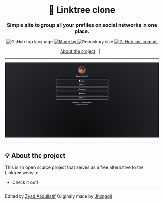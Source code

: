 <h1 align="center">🌲 Linktree clone</h1>
<h3 align="center">Simple site to group all your profiles on social networks in one place.</h3>

<p align="center">
  <img alt="GitHub top language" src="https://img.shields.io/github/languages/top/ZyadAlnaim/linktreeclone?color=04D361&labelColor=000000">
  
  <a href="https://www.twitter.com/AZy4d/">
    <img alt="Made by" src="https://img.shields.io/static/v1?label=made%20by&message=Zyad%20Abdullatif&color=04D361&labelColor=000000">
  </a>
  
  <img alt="Repository size" src="https://img.shields.io/github/repo-size/ZyadAlnaim/linktreeclone?color=04D361&labelColor=000000">
  
  <a href="https://github.com/ZyadAlnaim/linktreeclone/commits/master">
    <img alt="GitHub last commit" src="https://img.shields.io/github/last-commit/ZyadAlnaim/linktreeclone?color=04D361&labelColor=000000">
  </a>
</p>

<p align="center">
  <a href="#-about-the-project">About the project</a>&nbsp;&nbsp;&nbsp;|&nbsp;&nbsp;&nbsp;
</p>

---

<p align="center">
  <img alt="screenshot" src="screenshot.png">
</p>

---

## 💡 About the project

This is an open source project that serves as a free alternative to the Linktree website.
- [Check it out!](https://zyad.me)

---

Edited by [Zyad Abdullatif](https://github.com/ZyadAlnaim/linktreeclone)
Originaly made by [Jhonggli](https://github.com/johnggli)
